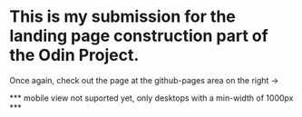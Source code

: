 # This is my submission for the landing page construction part of the Odin Project.

Once again, check out the page at the github-pages area on the right ->

*** mobile view not suported yet, only desktops with a min-width of 1000px ***
